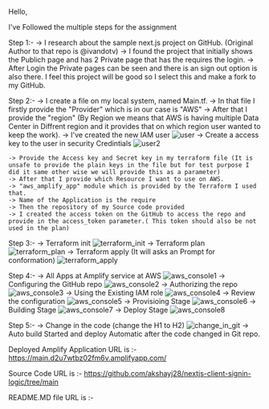 Hello,

I've Followed the multiple steps for the assignment

Step 1:- 
    -> I research about the sample next.js project on GitHub. (Original Author to that repo is @ivandotv)
    -> I found the project that initially shows the Publich page and has 2 Private page that has the requires the login.
    -> After Login the Private pages can be seen and there is an sign out option is also there.
  I feel this project will be good so I select this and make a fork to my GitHub.

Step 2:- 
    -> I create a file on my local system, named Main.tf. 
    -> In that file I firstly provide the "Provider" which is in our case is "AWS"
    -> After that I provide the "region" (By Region we means that AWS is having multiple Data Center in Diffrent region and it provides that on which region user wanted to keep the work).
    -> I've created the new IAM user 
    ![user](https://github.com/AkshayJ28/nextjs-client-signin-logic/assets/51649982/d8ee242b-1ca7-461b-94c0-73961fbd6597)
    -> Create a access key to the user in security Credintials 
    ![user2](https://github.com/AkshayJ28/nextjs-client-signin-logic/assets/51649982/7c1ffb6f-4938-44d4-9f79-9db4558066cd)

    -> Provide the Access key and Secret key in my terraform file (It is unsafe to provide the plain keys in the file but for test purpose I did it same other wise we will provide this as a parameter)
    -> After that I provide which Resource I want to use on AWS.
    -> "aws_amplify_app" module which is provided by the Terraform I used that. 
    -> Name of the Application is the require 
    -> Then the repository of my Source code provided 
    -> I created the access token on the GitHub to access the repo and provide in the access_token parameter.( This token should also be not used in the plan)

Step 3:- 
    -> Terraform init
    ![terraform_init](https://github.com/AkshayJ28/nextjs-client-signin-logic/assets/51649982/3eff763a-3933-4e8c-8406-2c707d89b17a)
    -> Terraform plan
    ![terraform_plan](https://github.com/AkshayJ28/nextjs-client-signin-logic/assets/51649982/62881025-1504-4e19-983f-1848e1e8da8c)
    -> Terraform apply (It will asks an Prompt for conformation)
      ![terraform_apply](https://github.com/AkshayJ28/nextjs-client-signin-logic/assets/51649982/28b77ce3-af9a-42e8-9e38-7002150a0db2)

Step 4:- 
    -> All Apps at Amplify service at AWS
    ![aws_console1](https://github.com/AkshayJ28/nextjs-client-signin-logic/assets/51649982/b48076e7-d0bf-4685-bc71-0c2538094d5e)
    -> Configuring the GitHub repo 
    ![aws_console2](https://github.com/AkshayJ28/nextjs-client-signin-logic/assets/51649982/fc5571b5-9cd6-4818-909c-f50a4825fe2d)
    -> Authorizing the repo 
    ![aws_console3](https://github.com/AkshayJ28/nextjs-client-signin-logic/assets/51649982/078bf8a6-a077-4663-b7c4-2fa6e2787310)
    -> Using the Existing IAM role
    ![aws_console4](https://github.com/AkshayJ28/nextjs-client-signin-logic/assets/51649982/05f77984-6dbc-46ca-86fb-bb3b97563b9d)
    -> Review the configuration 
    ![aws_console5](https://github.com/AkshayJ28/nextjs-client-signin-logic/assets/51649982/b5331ea1-0306-4b2d-9457-371e7fa7cd85)
    -> Provisioing Stage
    ![aws_console6](https://github.com/AkshayJ28/nextjs-client-signin-logic/assets/51649982/1371f239-e664-47cd-8e14-2f8d313dbb2c)
    -> Building Stage 
    ![aws_console7](https://github.com/AkshayJ28/nextjs-client-signin-logic/assets/51649982/a90e1c87-aad8-4bbc-bd3a-1f5296922ad1)
    -> Deploy Stage
    ![aws_console8](https://github.com/AkshayJ28/nextjs-client-signin-logic/assets/51649982/f7a2d670-4c5c-4b44-b6b7-67c1cae6bce2)

    

Step 5:- 
    -> Change in the code (change the H1 to H2)
    ![change_in_git](https://github.com/AkshayJ28/nextjs-client-signin-logic/assets/51649982/f19980a9-0a0b-4b39-a13c-95d682bb3ae4)
    -> Auto build Started and deploy Automatic after the code changed in Git repo.


Deployed Amplify Application URL is :- https://main.d2u7wtbz02fm6v.amplifyapp.com/

Source Code URL is :- https://github.com/akshayj28/nextjs-client-signin-logic/tree/main

README.MD file URL is :- 



    


